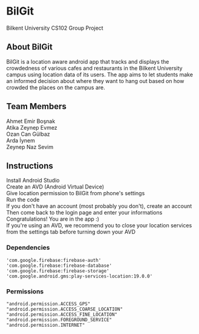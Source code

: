 # BilGit
Bilkent University CS102 Group Project

## About BilGit
BilGit is a location aware android app that tracks and displays the crowdedness of various cafes and restaurants in the Bilkent University campus using location data of its users. The app aims to let students make an informed decision about where they want to hang out based on how crowded the places on the campus are.

## Team Members
Ahmet Emir Boşnak  
Atika Zeynep Evmez  
Ozan Can Gülbaz  
Arda İynem  
Zeynep Naz Sevim  

## Instructions
Install Android Studio <br />
Create an AVD (Android Virtual Device) <br />
Give location permission to BilGit from phone's settings <br />
Run the code <br />
If you don't have an account (most probably you don't), create an account <br />
Then come back to the login page and enter your informations <br />
Congratulations! You are in the app :) <br />
If you're using an AVD, we recommend you to close your location services from the settings tab before turning down your AVD

### Dependencies
``'com.google.firebase:firebase-auth'``  
``'com.google.firebase:firebase-database'``  
``'com.google.firebase:firebase-storage'``  
``'com.google.android.gms:play-services-location:19.0.0'``  

### Permissions
``"android.permission.ACCESS_GPS" ``  
``"android.permission.ACCESS_COARSE_LOCATION" ``  
``"android.permission.ACCESS_FINE_LOCATION"``  
``"android.permission.FOREGROUND_SERVICE"``  
``"android.permission.INTERNET"``  
